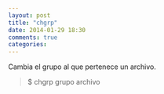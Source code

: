 ```yaml
---
layout: post
title: "chgrp"
date: 2014-01-29 18:30
comments: true
categories: 
---
```

Cambia el grupo al que pertenece un archivo.

>$ chgrp grupo archivo

